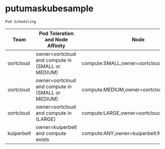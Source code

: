 # putumaskubesample
`Pod Scheduling`

|Team|Pod Toleration and Node Affinity|Node|Status|
|-----|-----|----|-----|
|oortcloud|owner=oortcloud and compute in (SMALL or MEDIUM)|compute:SMALL,owner=oortcloud:NoSchedule|OK|
|oortcloud|owner=oortcloud and compute in (SMALL or MEDIUM)|compute:MEDIUM,owner=oortcloud:NoSchedule|OK|
|oortcloud|owner=oortcloud and compute in (LARGE)|compute:LARGE,owner=oortcloud:NoSchedule|OK|
|kuiperbelt|owner=kuiperbelt and compute exists|compute:ANY,owner=kuiperbelt:NoSchedule|OK|